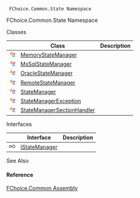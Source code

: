 ﻿     FChoice.Common.State Namespace                                                   

FChoice.Common.State Namespace

Classes

|   | Class | Description |
| --- | --- | --- |
| ![Class](dotnetimages/Class.png) | [MemoryStateManager](FChoice.Common~FChoice.Common.State.MemoryStateManager.md) |   |
| ![Class](dotnetimages/Class.png) | [MsSqlStateManager](FChoice.Common~FChoice.Common.State.MsSqlStateManager.md) |   |
| ![Class](dotnetimages/Class.png) | [OracleStateManager](FChoice.Common~FChoice.Common.State.OracleStateManager.md) |   |
| ![Class](dotnetimages/Class.png) | [RemoteStateManager](FChoice.Common~FChoice.Common.State.RemoteStateManager.md) |   |
| ![Class](dotnetimages/Class.png) | [StateManager](FChoice.Common~FChoice.Common.State.StateManager.md) |   |
| ![Class](dotnetimages/Class.png) | [StateManagerException](FChoice.Common~FChoice.Common.State.StateManagerException.md) |   |
| ![Class](dotnetimages/Class.png) | [StateManagerSectionHandler](FChoice.Common~FChoice.Common.State.StateManagerSectionHandler.md) |   |

Interfaces

|   | Interface | Description |
| --- | --- | --- |
| ![Interface](dotnetimages/Interface.png) | [IStateManager](FChoice.Common~FChoice.Common.State.IStateManager.md) |   |

See Also

#### Reference

[FChoice.Common Assembly](FChoice.Common.md)